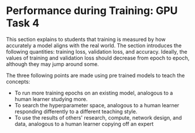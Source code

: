 # Performance during Training: GPU Task 4

This section explains to students that training is measured by how accurately a model aligns with the real world.
The section introduces the following quantities: training loss, validation loss, and accuracy. Ideally, the values of training and validation loss should decrease from epoch to epoch, although they may jump around some. 


The three following points are made using pre trained models to teach the concepts:
* To run more training epochs on an existing model, analogous to a human learner studying more.
* To search the hyperparameter space, analogous to a human learner responding differently to a different teaching style.
* To use the results of others' research, compute, network design, and data, analogous to a human learner copying off an expert
